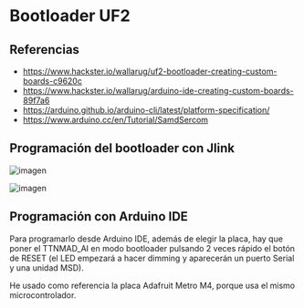 # Bootloader UF2

## Referencias
- https://www.hackster.io/wallarug/uf2-bootloader-creating-custom-boards-c9620c
- https://www.hackster.io/wallarug/arduino-ide-creating-custom-boards-89f7a6
- https://arduino.github.io/arduino-cli/latest/platform-specification/
- https://www.arduino.cc/en/Tutorial/SamdSercom

## Programación del bootloader con Jlink

![imagen](https://user-images.githubusercontent.com/52624907/143231056-833cdc39-498e-4930-8537-0909a6953bd6.png)


![imagen](https://user-images.githubusercontent.com/52624907/143231147-b0bff1fc-1e46-4993-9ad6-3793a03cbd7b.png)


## Programación con Arduino IDE
Para programarlo desde Arduino IDE, además de elegir la placa, hay que poner el TTNMAD_AI en modo bootloader pulsando 2 veces rápido el botón de RESET (el LED empezará a hacer dimming y aparecerán un puerto Serial y una unidad MSD).

He usado como referencia la placa Adafruit Metro M4, porque usa el mismo microcontrolador.
